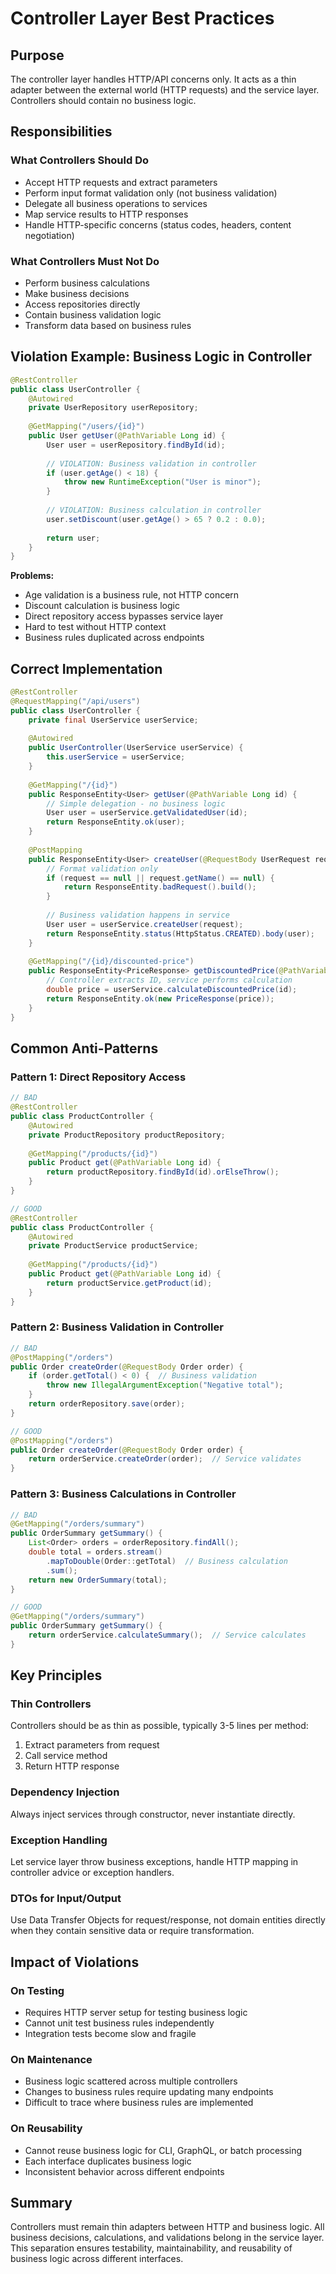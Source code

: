 # Controller Layer Best Practices

## Purpose

The controller layer handles HTTP/API concerns only. It acts as a thin adapter between the external world (HTTP requests) and the service layer. Controllers should contain no business logic.

## Responsibilities

### What Controllers Should Do
- Accept HTTP requests and extract parameters
- Perform input format validation only (not business validation)
- Delegate all business operations to services
- Map service results to HTTP responses
- Handle HTTP-specific concerns (status codes, headers, content negotiation)

### What Controllers Must Not Do
- Perform business calculations
- Make business decisions
- Access repositories directly
- Contain business validation logic
- Transform data based on business rules

## Violation Example: Business Logic in Controller

```java
@RestController
public class UserController {
    @Autowired
    private UserRepository userRepository;
    
    @GetMapping("/users/{id}")
    public User getUser(@PathVariable Long id) {
        User user = userRepository.findById(id);
        
        // VIOLATION: Business validation in controller
        if (user.getAge() < 18) {
            throw new RuntimeException("User is minor");
        }
        
        // VIOLATION: Business calculation in controller
        user.setDiscount(user.getAge() > 65 ? 0.2 : 0.0);
        
        return user;
    }
}
```

**Problems:**
- Age validation is a business rule, not HTTP concern
- Discount calculation is business logic
- Direct repository access bypasses service layer
- Hard to test without HTTP context
- Business rules duplicated across endpoints

## Correct Implementation

```java
@RestController
@RequestMapping("/api/users")
public class UserController {
    private final UserService userService;
    
    @Autowired
    public UserController(UserService userService) {
        this.userService = userService;
    }
    
    @GetMapping("/{id}")
    public ResponseEntity<User> getUser(@PathVariable Long id) {
        // Simple delegation - no business logic
        User user = userService.getValidatedUser(id);
        return ResponseEntity.ok(user);
    }
    
    @PostMapping
    public ResponseEntity<User> createUser(@RequestBody UserRequest request) {
        // Format validation only
        if (request == null || request.getName() == null) {
            return ResponseEntity.badRequest().build();
        }
        
        // Business validation happens in service
        User user = userService.createUser(request);
        return ResponseEntity.status(HttpStatus.CREATED).body(user);
    }
    
    @GetMapping("/{id}/discounted-price")
    public ResponseEntity<PriceResponse> getDiscountedPrice(@PathVariable Long id) {
        // Controller extracts ID, service performs calculation
        double price = userService.calculateDiscountedPrice(id);
        return ResponseEntity.ok(new PriceResponse(price));
    }
}
```

## Common Anti-Patterns

### Pattern 1: Direct Repository Access
```java
// BAD
@RestController
public class ProductController {
    @Autowired
    private ProductRepository productRepository;
    
    @GetMapping("/products/{id}")
    public Product get(@PathVariable Long id) {
        return productRepository.findById(id).orElseThrow();
    }
}

// GOOD
@RestController
public class ProductController {
    @Autowired
    private ProductService productService;
    
    @GetMapping("/products/{id}")
    public Product get(@PathVariable Long id) {
        return productService.getProduct(id);
    }
}
```

### Pattern 2: Business Validation in Controller
```java
// BAD
@PostMapping("/orders")
public Order createOrder(@RequestBody Order order) {
    if (order.getTotal() < 0) {  // Business validation
        throw new IllegalArgumentException("Negative total");
    }
    return orderRepository.save(order);
}

// GOOD
@PostMapping("/orders")
public Order createOrder(@RequestBody Order order) {
    return orderService.createOrder(order);  // Service validates
}
```

### Pattern 3: Business Calculations in Controller
```java
// BAD
@GetMapping("/orders/summary")
public OrderSummary getSummary() {
    List<Order> orders = orderRepository.findAll();
    double total = orders.stream()
        .mapToDouble(Order::getTotal)  // Business calculation
        .sum();
    return new OrderSummary(total);
}

// GOOD
@GetMapping("/orders/summary")
public OrderSummary getSummary() {
    return orderService.calculateSummary();  // Service calculates
}
```

## Key Principles

### Thin Controllers
Controllers should be as thin as possible, typically 3-5 lines per method:
1. Extract parameters from request
2. Call service method
3. Return HTTP response

### Dependency Injection
Always inject services through constructor, never instantiate directly.

### Exception Handling
Let service layer throw business exceptions, handle HTTP mapping in controller advice or exception handlers.

### DTOs for Input/Output
Use Data Transfer Objects for request/response, not domain entities directly when they contain sensitive data or require transformation.

## Impact of Violations

### On Testing
- Requires HTTP server setup for testing business logic
- Cannot unit test business rules independently
- Integration tests become slow and fragile

### On Maintenance
- Business logic scattered across multiple controllers
- Changes to business rules require updating many endpoints
- Difficult to trace where business rules are implemented

### On Reusability
- Cannot reuse business logic for CLI, GraphQL, or batch processing
- Each interface duplicates business logic
- Inconsistent behavior across different endpoints

## Summary

Controllers must remain thin adapters between HTTP and business logic. All business decisions, calculations, and validations belong in the service layer. This separation ensures testability, maintainability, and reusability of business logic across different interfaces.